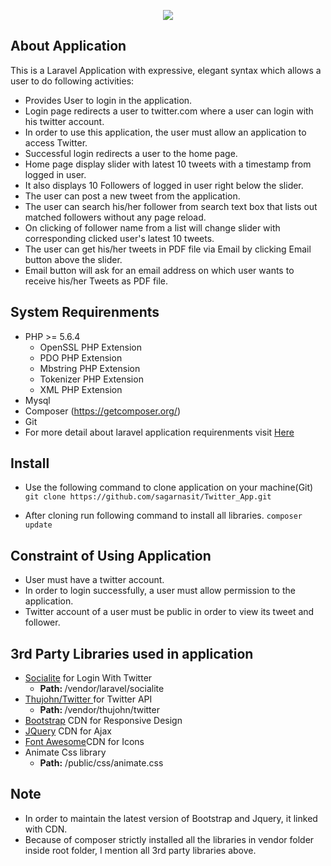 <p align="center"><img src="https://laravel.com/assets/img/components/logo-laravel.svg"></p>

## About Application

This is a Laravel Application with expressive, elegant syntax which  allows a user to do following activities:

- Provides User to login in the application.
- Login page redirects a user to twitter.com where a user can login with his twitter account.
- In order to use this application, the user must allow an application to access Twitter.
- Successful login redirects a user to the home page.
- Home page display slider with latest 10 tweets with a timestamp from logged in user.
- It also displays 10 Followers of logged in user right below the slider.
- The user can post a new tweet from the application.
- The user can search his/her follower from search text box that lists out matched followers without any page reload.
- On clicking of follower name from a list will change slider with corresponding clicked user's latest 10 tweets.
- The user can get his/her tweets in PDF file via Email by clicking Email button above the slider.
- Email button will ask for an email address on which user wants to receive his/her Tweets as PDF file.

## System Requirenments
- PHP >= 5.6.4
    - OpenSSL PHP Extension
    - PDO PHP Extension
    - Mbstring PHP Extension
    - Tokenizer PHP Extension
    - XML PHP Extension
- Mysql
- Composer (https://getcomposer.org/)
- Git
- For more detail about laravel application requirenments visit <a href="https://laravel.com/docs/5.4/installation#installation">Here</a>

## Install
- Use the following command to clone application on your machine(Git)
 `git clone https://github.com/sagarnasit/Twitter_App.git`

- After cloning run following command to install all libraries.
 `composer update`

## Constraint of Using Application
 - User must have a twitter account.
 - In order to login successfully, a user must allow permission to the application.
 - Twitter account of a user must be public in order to view its tweet and follower.

## 3rd Party Libraries used in application
- <a href="https://github.com/laravel/socialite" >Socialite</a> for Login With Twitter
    - <strong>Path: </strong> /vendor/laravel/socialite
- <a href="https://github.com/thujohn/twitter">Thujohn/Twitter </a>for Twitter API
    - <strong>Path: </strong> /vendor/thujohn/twitter
- <a href="http://getbootstrap.com/">Bootstrap</a> CDN for Responsive Design
- <a href="https://jquery.com/">JQuery</a> CDN for Ajax
- <a href="http://fontawesome.io/get-started/">Font Awesome</a>CDN for Icons
- Animate Css library
    - <strong>Path:</strong> /public/css/animate.css

## Note
- In order to maintain the latest version of  Bootstrap and Jquery, it linked with CDN.
- Because of composer strictly installed all the libraries in vendor folder inside root folder, I mention all 3rd party libraries above.
